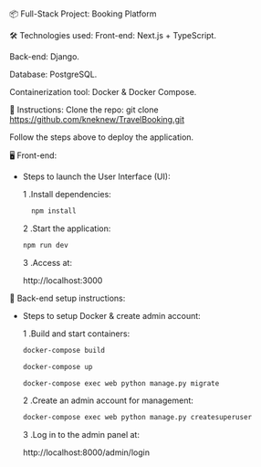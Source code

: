 📦 Full-Stack Project: Booking Platform

🛠 Technologies used:
Front-end: Next.js + TypeScript.

Back-end: Django.

Database: PostgreSQL.

Containerization tool: Docker & Docker Compose.


📖 Instructions:
Clone the repo: 
git clone https://github.com/kneknew/TravelBooking.git

Follow the steps above to deploy the application.


🖥 Front-end:
- Steps to launch the User Interface (UI):

  1 .Install dependencies:
  ```bash
    npm install
  ```

  2 .Start the application:
    ```bash
    npm run dev
  ```

  3 .Access at:

  http://localhost:3000



🚀 Back-end setup instructions:
- Steps to setup Docker & create admin account:

  1 .Build and start containers:
    ```bash
  docker-compose build
  
  docker-compose up
  
  docker-compose exec web python manage.py migrate
  ```
  2 .Create an admin account for management:

    ```bash
  docker-compose exec web python manage.py createsuperuser
  ```
  3 .Log in to the admin panel at: 
  
  http://localhost:8000/admin/login





